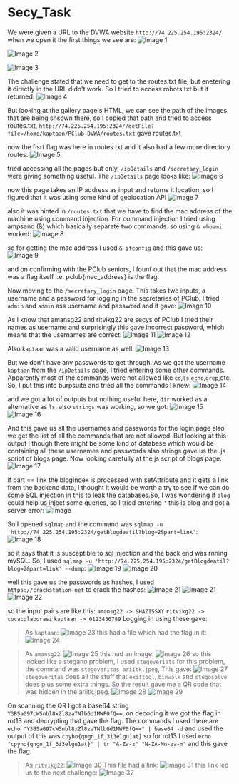 # Secy_Task

We were given a URL to the DVWA website `http://74.225.254.195:2324/` when we open it the first things we see are:
![Image 1](https://github.com/DarkLord0708/Secy_Task/blob/main/writeup_resources/IMG-20240519-WA0006.jpg)

![Image 2](https://github.com/DarkLord0708/Secy_Task/blob/main/writeup_resources/IMG-20240519-WA0007.jpg)

![Image 3](https://github.com/DarkLord0708/Secy_Task/blob/main/writeup_resources/IMG-20240519-WA0012.jpg)


The challenge stated that we need to get to the routes.txt file, but enetering it directly in the URL didn't work. So I tried to access robots.txt but it returned:
![Image 4](https://github.com/DarkLord0708/Secy_Task/blob/main/writeup_resources/IMG-20240519-WA0011.jpg)


But looking at the gallery page's HTML, we can see the path of the images that are being shsown there, so I copied that path and tried to access routes.txt,
`http://74.225.254.195:2324//getFile?file=/home/kaptaan/PClub-DVWA/routes.txt` gave  routes.txt

now the fisrt flag was here in routes.txt and it also had a few more directory routes:
![Image 5](https://github.com/DarkLord0708/Secy_Task/blob/main/writeup_resources/IMG-20240519-WA0013.jpg)


tried accessing all the pages but only, `/ipDetails` and `/secretary_login` were giving something useful.
The `/ipDetails` page looks like:
![Image 6](https://github.com/DarkLord0708/Secy_Task/blob/main/writeup_resources/IMG-20240519-WA0014.jpg)

now this page takes an IP address as input and returns it location, so I figured that it was using some kind of geolocation API
![Image 7](https://github.com/DarkLord0708/Secy_Task/blob/main/writeup_resources/IMG-20240519-WA0015.jpg)

also it was hinted in `/routes.txt` that we have to find the mac address of the machine using command injection. For command injection I tried using ampsand (&) which basically separate two commands.
so using `& whoami` worked:
![Image 8](https://github.com/DarkLord0708/Secy_Task/blob/main/writeup_resources/IMG-20240519-WA0016.jpg)

so for getting the mac address I used `& ifconfig` and this gave us:
![Image 9](https://github.com/DarkLord0708/Secy_Task/blob/main/writeup_resources/IMG-20240519-WA0017.jpg)

and on confirming with the PClub seniors, I founf out that the mac address was a flag itself i.e. pclub{mac_address} is the flag.

Now moving to the `/secretary_login` page. This takes two inputs, a username and a password for logging in the secretaries of PClub.
I tried `admin` and `admin` ass username and password and it gave:
![Image 10](https://github.com/DarkLord0708/Secy_Task/blob/main/writeup_resources/IMG-20240519-WA0019.jpg)

As I know that amansg22 and ritvikg22 are secys of PClub I tried their names as username and surprisingly this gave incorrect password, which means that the usernames are correct:
![Image 11](https://github.com/DarkLord0708/Secy_Task/blob/main/writeup_resources/IMG-20240519-WA0020.jpg)
![Image 12](https://github.com/DarkLord0708/Secy_Task/blob/main/writeup_resources/IMG-20240519-WA0022.jpg)

Also `kaptaan` was a valid username as well:
![Image 13](https://github.com/DarkLord0708/Secy_Task/blob/main/writeup_resources/IMG-20240519-WA0021.jpg)

But we don't have any passwords to get through. As we got the username `kaptaan` from the `/ipDetails` page, I tried entering some other commands.
Apparently most of the commands were not allowed like `cd`,`ls`.`echo`,`grep`,etc. So, I put this into burpsuite and tried all the commands I knew:
![Image 14](https://github.com/DarkLord0708/Secy_Task/blob/main/writeup_resources/IMG-20240519-WA0018.jpg)

and we got a lot of outputs but nothing useful here, `dir` worked as a alternative as `ls`, also `strings` was working, so we got:
![Image 15](https://github.com/DarkLord0708/Secy_Task/blob/main/writeup_resources/WhatsApp%20Image%202024-05-23%20at%2007.52.46_71cecf09.jpg)
![Image 16](https://github.com/DarkLord0708/Secy_Task/blob/main/writeup_resources/WhatsApp%20Image%202024-05-23%20at%2007.52.46_d63253a4.jpg)

And this gave us all the usernames and passwords for the login page also we get the list of all the commands that are not allowed. But looking at this output I though there might be some kind of database which would be containing all these usernames and passwords also strings gave us the .js script of blogs page. Now looking carefully at the js script of blogs page:
![Image 17](https://github.com/DarkLord0708/Secy_Task/blob/main/writeup_resources/IMG-20240519-WA0012.jpg)

if part == link the blogIndex is processed with setAttribute and it gets a link from the backend data, I thought it would be worth a try to see if we can do some SQL injection in this to leak the databases.So, I was wondering if `blog` could help us inject some queries, so I tried entering `'` this is blog and got a server error:
![Image](https://github.com/DarkLord0708/Secy_Task/blob/main/writeup_resources/IMG-20240519-WA0041.jpg)

So I opened `sqlmap` and the command was `sqlmap -u 'http://74.225.254.195:2324/getBlogdeatil?blog=2&part=link'`:
![Image 18](https://github.com/DarkLord0708/Secy_Task/blob/main/writeup_resources/IMG-20240519-WA0023.jpg)

so it says that it is susceptible to sql injection and the back end was rnning mySQL. So, I used `sqlmap -u 'http://74.225.254.195:2324/getBlogdeatil?blog=2&part=link' --dump`:
![Image 19](https://github.com/DarkLord0708/Secy_Task/blob/main/writeup_resources/IMG-20240519-WA0024.jpg)
![Image 20](https://github.com/DarkLord0708/Secy_Task/blob/main/writeup_resources/IMG-20240519-WA0025.jpg)

well this gave us the passwords as hashes, I used `https://crackstation.net` to crack the hashes:
![Image 21](https://github.com/DarkLord0708/Secy_Task/blob/main/writeup_resources/IMG-20240519-WA0026.jpg)
![Image 21](https://github.com/DarkLord0708/Secy_Task/blob/main/writeup_resources/IMG-20240519-WA0027.jpg)
![Image 22](https://github.com/DarkLord0708/Secy_Task/blob/main/writeup_resources/IMG-20240519-WA0030.jpg)

so the input pairs are like this:
`amansg22 -> SHAZISSXY`
`ritvikg22 -> cocacolaborasi`
`kaptaan -> 0123456789`
Logging in using these gave:
> As `kaptaan`:
  ![Image 23](https://github.com/DarkLord0708/Secy_Task/blob/main/writeup_resources/IMG-20240519-WA0029.jpg)
  this had a file which had the flag in it:
  ![Image 24](https://github.com/DarkLord0708/Secy_Task/blob/main/writeup_resources/IMG-20240519-WA0033.jpg)

> As `amansg22`:
  ![Image 25](https://github.com/DarkLord0708/Secy_Task/blob/main/writeup_resources/IMG-20240519-WA0028.jpg)
  this had an image:
  ![Image 26](https://github.com/DarkLord0708/Secy_Task/blob/main/writeup_resources/IMG-20240519-WA0032.jpg)
  so this looked like a stegano problem, I used `stegoveriats` for this problem, the command was `stegoveritas ariitk.jpeg`, This gave:
  ![Image 27](https://github.com/DarkLord0708/Secy_Task/blob/main/writeup_resources/IMG-20240519-WA0035.jpg)
  `stegoveritas` does all the stuff that `exiftool`, `binwalk` and `stegosolve` does plus some extra things. So the result gave me a QR code that was hidden in the ariitk.jpeg.
  ![Image 28](https://github.com/DarkLord0708/Secy_Task/blob/main/writeup_resources/IMG-20240519-WA0036.jpg)
  ![Image 29](https://github.com/DarkLord0708/Secy_Task/blob/main/writeup_resources/IMG-20240519-WA0037.jpg)
  
  On scanning the QR I got a base64 string `Y3B5aG97cW5nbl8xZl8zaTNlbGd1MWF0fQ==`, on decoding it we got the flag in rot13 and decrypting that gave the flag.
  The commands I used there are `echo "Y3B5aG97cW5nbl8xZl8zaTNlbGd1MWF0fQ==" | base64 -d` and used the output of this was `cpyho{qngn_1f_3i3elgu1at}` so for rot13 I used
  `echo "cpyho{qngn_1f_3i3elgu1at}" | tr "A-Za-z" "N-ZA-Mn-za-m"` and this gave the flag.

> As `ritvikg22`:
  ![Image 30](https://github.com/DarkLord0708/Secy_Task/blob/main/writeup_resources/IMG-20240519-WA0031.jpg)
  This file had a link:
  ![Image 31](https://github.com/DarkLord0708/Secy_Task/blob/main/writeup_resources/IMG-20240519-WA0034.jpg)
  this link led us to the next challenge:
  ![Image 32](https://github.com/DarkLord0708/Secy_Task/blob/main/writeup_resources/IMG-20240519-WA0040.jpg)



